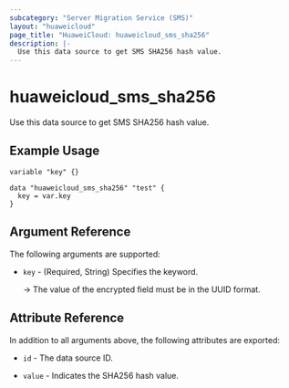 ```yaml
---
subcategory: "Server Migration Service (SMS)"
layout: "huaweicloud"
page_title: "HuaweiCloud: huaweicloud_sms_sha256"
description: |-
  Use this data source to get SMS SHA256 hash value.
---
```


# huaweicloud_sms_sha256

Use this data source to get SMS SHA256 hash value.

## Example Usage

```hcl
variable "key" {}

data "huaweicloud_sms_sha256" "test" {
  key = var.key
}
```

## Argument Reference

The following arguments are supported:

* `key` - (Required, String) Specifies the keyword.
  
  -> The value of the encrypted field must be in the UUID format.

## Attribute Reference

In addition to all arguments above, the following attributes are exported:

* `id` - The data source ID.

* `value` - Indicates the SHA256 hash value.
